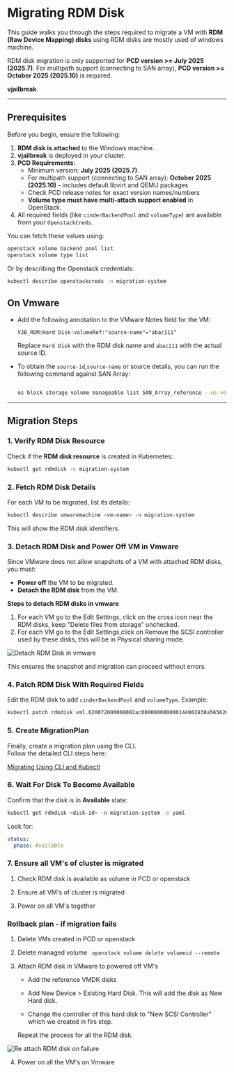 # Migrating RDM Disk

This guide walks you through the steps required to migrate a VM with **RDM (Raw Device Mapping) disks** using 
RDM disks are mostly used of windows machine.

RDM disk migration is only supported for **PCD version >= July 2025 (2025.7)**. For multipath support (connecting to SAN array), **PCD version >= October 2025 (2025.10)** is required.

**vjailbreak**.  

---

## Prerequisites

Before you begin, ensure the following:  

1. **RDM disk is attached** to the Windows machine.  
2. **vjailbreak** is deployed in your cluster.  
3. **PCD Requirements**:
   - Minimum version: **July 2025 (2025.7)**.
   - For multipath support (connecting to SAN array): **October 2025 (2025.10)** - includes default libvirt and QEMU packages
   - Check PCD release notes for exact version names/numbers
   - **Volume type must have multi-attach support enabled** in OpenStack.  
4. All required fields (like `cinderBackendPool` and `volumeType`) are available from your `OpenstackCreds`.  

You can fetch these values using:  

```bash
openstack volume backend pool list
openstack volume type list
```

Or by describing the Openstack credentials:  

```bash
kubectl describe openstackcreds -n migration-system
```

## On Vmware 

- Add the following annotation to the VMware Notes field for the VM:
  ```
  VJB_RDM:Hard Disk:volumeRef:"source-name"="abac111"
  ```
  Replace `Hard Disk` with the RDM disk name and `abac111` with the actual source ID.

- To obtain the `source-id`,`source-name` or source details, you can run the following command against SAN Array:

  ```bash

  os block storage volume manageable list SAN_Array_reference --os-volume-api-version 3.8

  ```

---

## Migration Steps

### 1. Verify RDM Disk Resource
Check if the **RDM disk resource** is created in Kubernetes:  

```bash
kubectl get rdmdisk -n migration-system
```

### 2. Fetch RDM Disk Details
For each VM to be migrated, list its details:  

```bash
kubectl describe vmwaremachine <vm-name> -n migration-system
```

This will show the RDM disk identifiers.

### 3. Detach RDM Disk and Power Off VM in Vmware
Since VMware does not allow snapshots of a VM with attached RDM disks, you must:  

- **Power off** the VM to be migrated.  
- **Detach the RDM disk** from the VM.  

**Steps to detach RDM disks in vmware**

1) For each VM go to the Edit Settings, click on the cross icon near the RDM disks, keep "Delete files from storage" unchecked.
2) For each VM go to the Edit Settings,click on Remove the SCSI controller used by these disks, this will be in Physical sharing mode.

![Detach RDM Disk in vmware](https://raw.githubusercontent.com/rishabh625/vjailbreak/refs/heads/docs/rdm-migration-guide/docs/src/assets/vmware-removing-rdm-disk.png)

This ensures the snapshot and migration can proceed without errors.

### 4. Patch RDM Disk With Required Fields
Edit the RDM disk to add `cinderBackendPool` and `volumeType`. Example:  

```bash
kubectl patch rdmdisk vml.020072000060002ac000000000000144002838a5656202020 -n migration-system -p '{"spec":{"openstackVolumeRef":{"cinderBackendPool":"backendpool_name","volumeType":"volume_type"}}}' --type=merge
```

### 5. Create MigrationPlan
Finally, create a migration plan using the CLI.  
Follow the detailed CLI steps here:  

[Migrating Using CLI and Kubectl](https://platform9.github.io/vjailbreak/guides/cli-api/migrating_using_cli_and_kubectl/)  


### 6. Wait For Disk To Become Available
Confirm that the disk is in **Available** state:  

```bash
kubectl get rdmdisk <disk-id> -n migration-system -o yaml
```

Look for:  

```yaml
status:
  phase: Available
```

### 7. Ensure all VM's of cluster is migrated

1) Check RDM disk is available as volume in PCD or openstack

2) Ensure all VM's of cluster is migrated

3) Power on all VM's together

### Rollback plan - if migration fails

1) Delete VMs created in PCD or openstack
2) Delete managed volume 
``` openstack volume delete volumeid --remote```
3) Attach RDM disk in VMware to powered off VM's

    - Add the reference VMDK disks

    - Add New Device > Existing Hard Disk.
  This will add the disk as New Hard disk.
    - Change the controller of this hard disk to "New SCSI Controller" which we created in firs step.

    Repeat the process for all the RDM disk.

![Re attach RDM disk on failure](https://raw.githubusercontent.com/rishabh625/vjailbreak/refs/heads/docs/rdm-migration-guide/docs/src/assets/vmware-adding-back-disk.png)

4) Power on all the VM's on Vmware